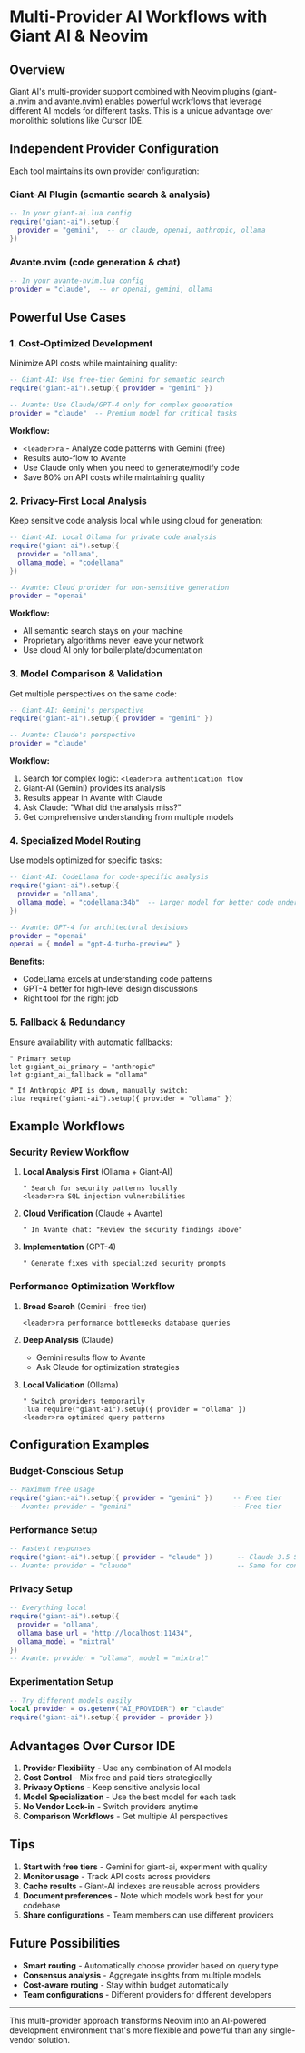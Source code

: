 # Multi-Provider AI Workflows with Giant AI & Neovim

## Overview

Giant AI's multi-provider support combined with Neovim plugins (giant-ai.nvim and avante.nvim) enables powerful workflows that leverage different AI models for different tasks. This is a unique advantage over monolithic solutions like Cursor IDE.

## Independent Provider Configuration

Each tool maintains its own provider configuration:

### Giant-AI Plugin (semantic search & analysis)
```lua
-- In your giant-ai.lua config
require("giant-ai").setup({
  provider = "gemini",  -- or claude, openai, anthropic, ollama
})
```

### Avante.nvim (code generation & chat)
```lua
-- In your avante-nvim.lua config
provider = "claude",  -- or openai, gemini, ollama
```

## Powerful Use Cases

### 1. Cost-Optimized Development

Minimize API costs while maintaining quality:

```lua
-- Giant-AI: Use free-tier Gemini for semantic search
require("giant-ai").setup({ provider = "gemini" })

-- Avante: Use Claude/GPT-4 only for complex generation
provider = "claude"  -- Premium model for critical tasks
```

**Workflow:**
- `<leader>ra` - Analyze code patterns with Gemini (free)
- Results auto-flow to Avante
- Use Claude only when you need to generate/modify code
- Save 80% on API costs while maintaining quality

### 2. Privacy-First Local Analysis

Keep sensitive code analysis local while using cloud for generation:

```lua
-- Giant-AI: Local Ollama for private code analysis
require("giant-ai").setup({
  provider = "ollama",
  ollama_model = "codellama"
})

-- Avante: Cloud provider for non-sensitive generation
provider = "openai"
```

**Workflow:**
- All semantic search stays on your machine
- Proprietary algorithms never leave your network
- Use cloud AI only for boilerplate/documentation

### 3. Model Comparison & Validation

Get multiple perspectives on the same code:

```lua
-- Giant-AI: Gemini's perspective
require("giant-ai").setup({ provider = "gemini" })

-- Avante: Claude's perspective
provider = "claude"
```

**Workflow:**
1. Search for complex logic: `<leader>ra authentication flow`
2. Giant-AI (Gemini) provides its analysis
3. Results appear in Avante with Claude
4. Ask Claude: "What did the analysis miss?"
5. Get comprehensive understanding from multiple models

### 4. Specialized Model Routing

Use models optimized for specific tasks:

```lua
-- Giant-AI: CodeLlama for code-specific analysis
require("giant-ai").setup({
  provider = "ollama",
  ollama_model = "codellama:34b"  -- Larger model for better code understanding
})

-- Avante: GPT-4 for architectural decisions
provider = "openai"
openai = { model = "gpt-4-turbo-preview" }
```

**Benefits:**
- CodeLlama excels at understanding code patterns
- GPT-4 better for high-level design discussions
- Right tool for the right job

### 5. Fallback & Redundancy

Ensure availability with automatic fallbacks:

```vim
" Primary setup
let g:giant_ai_primary = "anthropic"
let g:giant_ai_fallback = "ollama"

" If Anthropic API is down, manually switch:
:lua require("giant-ai").setup({ provider = "ollama" })
```

## Example Workflows

### Security Review Workflow

1. **Local Analysis First** (Ollama + Giant-AI)
   ```vim
   " Search for security patterns locally
   <leader>ra SQL injection vulnerabilities
   ```

2. **Cloud Verification** (Claude + Avante)
   ```vim
   " In Avante chat: "Review the security findings above"
   ```

3. **Implementation** (GPT-4)
   ```vim
   " Generate fixes with specialized security prompts
   ```

### Performance Optimization Workflow

1. **Broad Search** (Gemini - free tier)
   ```vim
   <leader>ra performance bottlenecks database queries
   ```

2. **Deep Analysis** (Claude)
   - Gemini results flow to Avante
   - Ask Claude for optimization strategies

3. **Local Validation** (Ollama)
   ```vim
   " Switch providers temporarily
   :lua require("giant-ai").setup({ provider = "ollama" })
   <leader>ra optimized query patterns
   ```

## Configuration Examples

### Budget-Conscious Setup
```lua
-- Maximum free usage
require("giant-ai").setup({ provider = "gemini" })     -- Free tier
-- Avante: provider = "gemini"                         -- Free tier
```

### Performance Setup
```lua
-- Fastest responses
require("giant-ai").setup({ provider = "claude" })      -- Claude 3.5 Sonnet
-- Avante: provider = "claude"                          -- Same for consistency
```

### Privacy Setup
```lua
-- Everything local
require("giant-ai").setup({ 
  provider = "ollama",
  ollama_base_url = "http://localhost:11434",
  ollama_model = "mixtral"
})
-- Avante: provider = "ollama", model = "mixtral"
```

### Experimentation Setup
```lua
-- Try different models easily
local provider = os.getenv("AI_PROVIDER") or "claude"
require("giant-ai").setup({ provider = provider })
```

## Advantages Over Cursor IDE

1. **Provider Flexibility** - Use any combination of AI models
2. **Cost Control** - Mix free and paid tiers strategically  
3. **Privacy Options** - Keep sensitive analysis local
4. **Model Specialization** - Use the best model for each task
5. **No Vendor Lock-in** - Switch providers anytime
6. **Comparison Workflows** - Get multiple AI perspectives

## Tips

1. **Start with free tiers** - Gemini for giant-ai, experiment with quality
2. **Monitor usage** - Track API costs across providers
3. **Cache results** - Giant-AI indexes are reusable across providers
4. **Document preferences** - Note which models work best for your codebase
5. **Share configurations** - Team members can use different providers

## Future Possibilities

- **Smart routing** - Automatically choose provider based on query type
- **Consensus analysis** - Aggregate insights from multiple models
- **Cost-aware routing** - Stay within budget automatically
- **Team configurations** - Different providers for different developers

---

This multi-provider approach transforms Neovim into an AI-powered development environment that's more flexible and powerful than any single-vendor solution.